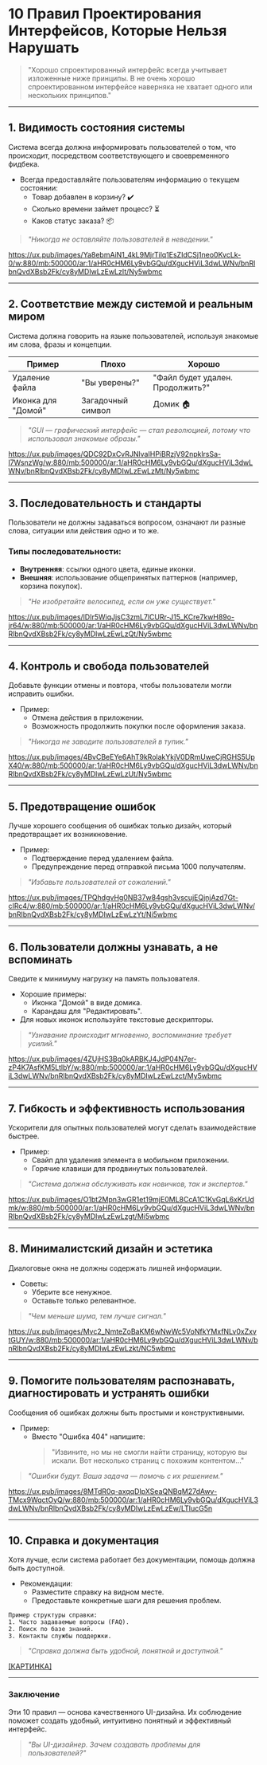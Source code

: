 # 10 Правил Проектирования Интерфейсов, Которые Нельзя Нарушать

> "Хорошо спроектированный интерфейс всегда учитывает изложенные ниже принципы. В не очень хорошо спроектированном интерфейсе наверняка не хватает одного или нескольких принципов."

---

## 1. **Видимость состояния системы**

Система всегда должна информировать пользователей о том, что происходит, посредством соответствующего и своевременного фидбека.

- Всегда предоставляйте пользователям информацию о текущем состоянии:
  - Товар добавлен в корзину? ✔️
  - Сколько времени займет процесс? ⏳
  - Каков статус заказа? 📦

> _"Никогда не оставляйте пользователей в неведении."_

https://ux.pub/images/Ya8ebmAiN1_4kL9MjrTilq1EsZIdCSj1neo0KvcLk-0/w:880/mb:500000/ar:1/aHR0cHM6Ly9vbGQu/dXgucHViL3dwLWNv/bnRlbnQvdXBsb2Fk/cy8yMDIwLzEwLzIt/Ny5wbmc

---

## 2. **Соответствие между системой и реальным миром**

Система должна говорить на языке пользователей, используя знакомые им слова, фразы и концепции.

| **Пример**                     | **Плохо**                     | **Хорошо**                  |
|--------------------------------|-------------------------------|-----------------------------|
| Удаление файла                | "Вы уверены?"               | "Файл будет удален. Продолжить?" |
| Иконка для "Домой"            | Загадочный символ           | Домик 🏠                   |

> _"GUI — графический интерфейс — стал революцией, потому что использовал знакомые образы."_

https://ux.pub/images/QDC92DxCvRJNlvaIHPiBRzjV92npklrsSa-l7WsnzWg/w:880/mb:500000/ar:1/aHR0cHM6Ly9vbGQu/dXgucHViL3dwLWNv/bnRlbnQvdXBsb2Fk/cy8yMDIwLzEwLzMt/Ny5wbmc

---

## 3. **Последовательность и стандарты**

Пользователи не должны задаваться вопросом, означают ли разные слова, ситуации или действия одно и то же.

### Типы последовательности:
- **Внутренняя**: ссылки одного цвета, единые иконки.
- **Внешняя**: использование общепринятых паттернов (например, корзина покупок).

> _"Не изобретайте велосипед, если он уже существует."_

https://ux.pub/images/lDIr5WiqJjsC3zmL7lCURr-J15_KCre7kwH89o-jr64/w:880/mb:500000/ar:1/aHR0cHM6Ly9vbGQu/dXgucHViL3dwLWNv/bnRlbnQvdXBsb2Fk/cy8yMDIwLzEwLzQt/Ny5wbmc

---

## 4. **Контроль и свобода пользователей**

Добавьте функции отмены и повтора, чтобы пользователи могли исправить ошибки.

- Пример: 
  - Отмена действия в приложении.
  - Возможность продолжить покупки после оформления заказа.

> _"Никогда не заводите пользователей в тупик."_

https://ux.pub/images/4BvCBeEYe6AhT9kRolakYkjV0DRmUweCjRGHS5UpX40/w:880/mb:500000/ar:1/aHR0cHM6Ly9vbGQu/dXgucHViL3dwLWNv/bnRlbnQvdXBsb2Fk/cy8yMDIwLzEwLzUt/Ny5wbmc

---

## 5. **Предотвращение ошибок**

Лучше хорошего сообщения об ошибках только дизайн, который предотвращает их возникновение.

- Пример:
  - Подтверждение перед удалением файла.
  - Предупреждение перед отправкой письма 1000 получателям.

> _"Избавьте пользователей от сожалений."_

https://ux.pub/images/TPQhdgvHg0NB37w84gsh3vscujEQjnjAzd7Gt-cIRc4/w:880/mb:500000/ar:1/aHR0cHM6Ly9vbGQu/dXgucHViL3dwLWNv/bnRlbnQvdXBsb2Fk/cy8yMDIwLzEwLzYt/Ni5wbmc

---

## 6. **Пользователи должны узнавать, а не вспоминать**

Сведите к минимуму нагрузку на память пользователя.

- Хорошие примеры:
  - Иконка "Домой" в виде домика.
  - Карандаш для "Редактировать".
- Для новых иконок используйте текстовые дескрипторы.

> _"Узнавание происходит мгновенно, воспоминание требует усилий."_

https://ux.pub/images/4ZUjHS3Bq0kARBKJ4JdP04N7er-zP4K7AsfKM5LtlbY/w:880/mb:500000/ar:1/aHR0cHM6Ly9vbGQu/dXgucHViL3dwLWNv/bnRlbnQvdXBsb2Fk/cy8yMDIwLzEwLzct/My5wbmc

---

## 7. **Гибкость и эффективность использования**

Ускорители для опытных пользователей могут сделать взаимодействие быстрее.

- Пример:
  - Свайп для удаления элемента в мобильном приложении.
  - Горячие клавиши для продвинутых пользователей.

> _"Система должна обслуживать как новичков, так и экспертов."_

https://ux.pub/images/O1bt2Mpn3wGR1et19mjE0ML8CcA1C1KvGqL6xKrUdmk/w:880/mb:500000/ar:1/aHR0cHM6Ly9vbGQu/dXgucHViL3dwLWNv/bnRlbnQvdXBsb2Fk/cy8yMDIwLzEwLzgt/Mi5wbmc

---

## 8. **Минималистский дизайн и эстетика**

Диалоговые окна не должны содержать лишней информации.

- Советы:
  - Уберите все ненужное.
  - Оставьте только релевантное.

> _"Чем меньше шума, тем лучше сигнал."_

https://ux.pub/images/Mvc2_NmteZoBaKM6wNwWc5VoNfkYMxfNLv0xZxvtGUY/w:880/mb:500000/ar:1/aHR0cHM6Ly9vbGQu/dXgucHViL3dwLWNv/bnRlbnQvdXBsb2Fk/cy8yMDIwLzEwLzkt/NC5wbmc

---

## 9. **Помогите пользователям распознавать, диагностировать и устранять ошибки**

Сообщения об ошибках должны быть простыми и конструктивными.

- Пример:
  - Вместо "Ошибка 404" напишите:  
    > "Извините, но мы не смогли найти страницу, которую вы искали. Вот несколько страниц с похожим контентом..."

> _"Ошибки будут. Ваша задача — помочь с их решением."_

https://ux.pub/images/8MTdR0q-axqqDIpXSeaQNBqM27dAwv-TMcx9WqctOyQ/w:880/mb:500000/ar:1/aHR0cHM6Ly9vbGQu/dXgucHViL3dwLWNv/bnRlbnQvdXBsb2Fk/cy8yMDIwLzEwLzEw/LTIucG5n

---

## 10. **Справка и документация**

Хотя лучше, если система работает без документации, помощь должна быть доступной.

- Рекомендации:
  - Разместите справку на видном месте.
  - Предоставьте конкретные шаги для решения проблем.

```plaintext
Пример структуры справки:
1. Часто задаваемые вопросы (FAQ).
2. Поиск по базе знаний.
3. Контакты службы поддержки.
```

> _"Справка должна быть удобной, понятной и доступной."_

[[КАРТИНКА]](https://ux.pub/images/CgxxHwlwPAU9dAJWsCA37QXWi7l4ji_5kAVWFBWDPAU/w:880/mb:500000/ar:1/aHR0cHM6Ly9vbGQu/dXgucHViL3dwLWNv/bnRlbnQvdXBsb2Fk/cy8yMDIwLzEwLzEx/LTEucG5n)

---

### Заключение

Эти 10 правил — основа качественного UI-дизайна. Их соблюдение поможет создать удобный, интуитивно понятный и эффективный интерфейс.

> _"Вы UI-дизайнер. Зачем создавать проблемы для пользователей?"_

